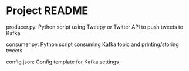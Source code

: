 # Project README

producer.py: Python script using Tweepy or Twitter API to push tweets to Kafka

consumer.py: Python script consuming Kafka topic and printing/storing tweets

config.json: Config template for Kafka settings

